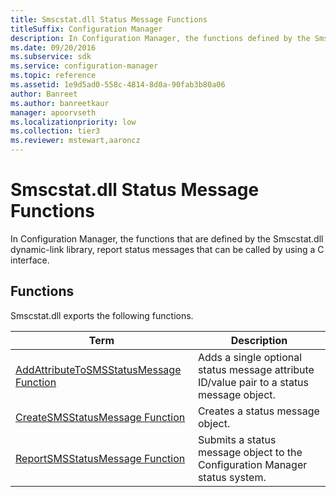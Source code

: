 ```yaml
---
title: Smscstat.dll Status Message Functions
titleSuffix: Configuration Manager
description: In Configuration Manager, the functions defined by the Smscstat.dll dynamic-link library, report status messages that can be called by using a C interface.
ms.date: 09/20/2016
ms.subservice: sdk
ms.service: configuration-manager
ms.topic: reference
ms.assetid: 1e9d5ad0-558c-4814-8d0a-90fab3b80a06
author: Banreet
ms.author: banreetkaur
manager: apoorvseth
ms.localizationpriority: low
ms.collection: tier3
ms.reviewer: mstewart,aaroncz 
---
```

# Smscstat.dll Status Message Functions
In Configuration Manager, the functions that are defined by the Smscstat.dll dynamic-link library, report status messages that can be called by using a C interface.  

## Functions  
 Smscstat.dll exports the following functions.  

|Term|Description|  
|----------|-----------------|  
|[AddAttributeToSMSStatusMessage Function](../../../../../develop/reference/core/servers/manage/addattributetosmsstatusmessage-function.md)|Adds a single optional status message attribute ID/value pair to a status message object.|  
|[CreateSMSStatusMessage Function](../../../../../develop/reference/core/servers/manage/createsmsstatusmessage-function.md)|Creates a status message object.|  
|[ReportSMSStatusMessage Function](../../../../../develop/reference/core/servers/manage/reportsmsstatusmessage-function.md)|Submits a status message object to the Configuration Manager status system.|  
